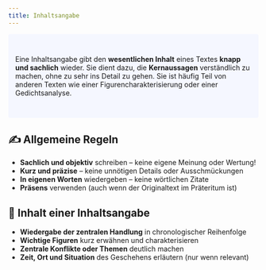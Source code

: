 ```yaml
---
title: Inhaltsangabe
---
```


<p style="padding: 3em 1em; background: #f5f7ff; border-radius: 4px;">
    Eine Inhaltsangabe gibt den <b>wesentlichen Inhalt</b> eines Textes <b>knapp und sachlich</b> wieder. Sie dient dazu, die <b>Kernaussagen</b> verständlich zu machen, ohne zu sehr ins Detail zu gehen. Sie ist häufig Teil von anderen Texten wie einer Figurencharakterisierung oder einer Gedichtsanalyse.
</p>

## ✍️ Allgemeine Regeln

- **Sachlich und objektiv** schreiben – keine eigene Meinung oder Wertung!
- **Kurz und präzise** – keine unnötigen Details oder Ausschmückungen
- **In eigenen Worten** wiedergeben – keine wörtlichen Zitate
- **Präsens** verwenden (auch wenn der Originaltext im Präteritum ist)

## 🧩 Inhalt einer Inhaltsangabe

- **Wiedergabe der zentralen Handlung** in chronologischer Reihenfolge
- **Wichtige Figuren** kurz erwähnen und charakterisieren
- **Zentrale Konflikte oder Themen** deutlich machen
- **Zeit, Ort und Situation** des Geschehens erläutern (nur wenn relevant)